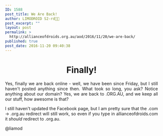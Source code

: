 ```yaml
---
ID: 1588
post_title: We Are Back!
author: LIMODROID S2-rd🔭🔬
post_excerpt: ""
layout: post
permalink: >
  http://allianceofdroids.org.au/aod/2016/11/20/we-are-back/
published: true
post_date: 2016-11-20 09:40:38
---
```

<h1 style="text-align: center;">Finally!</h1>
<p style="text-align: justify;">Yes, finally we are back online - well, we have been since Friday, but I still haven't posted anything since then. What took so long, you ask? Notice anything about our domain? Yes, we are back to .ORG.AU, and we keep all our stuff, how awesome is that?</p>
<p style="text-align: justify;">I still haven't updated the Facebook page, but I am pretty sure that the .com -&gt; .org.au redirect will still work, so even if you type in allianceofdroids.com it <em>should</em> redirect to .org.au.</p>
<p style="text-align: justify;">@liamod</p>